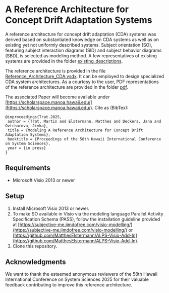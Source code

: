 # A Reference Architecture for Concept Drift Adaptation Systems

A reference architecture for concept drift adaptation (CDA) systems was derived based on substantiated knowledge on CDA systems as well as on existing yet not uniformly described systems. Subject orientation (SO), featuring subject interaction diagrams (SID) and subject behavior diagrams (SBD), is selected as modeling method. A few representatives of existing systems are provided in the folder [existing_descriptions](existing_descriptions).

The reference architecture is provided in the file [Reference_Architecture_CDA.vsdx](Reference_Architecture_CDA.vsdx). It can be employed to design specialized CDA system architectures. As a courtesy to the user, PDF representations of the reference architecture are provided in the folder [pdf](pdf).

The associated Paper will become available under [https://scholarspace.manoa.hawaii.edu/](https://scholarspace.manoa.hawaii.edu/). Cite as (BibTex):
```
@inproceedings{Trat.2025,
 author = {Trat, Martin and Elstermann, Matthes and Deckers, Jana and Ovtcharova, Jivka},
 title = {Modeling A Reference Architecture for Concept Drift Adaptation Systems},
 booktitle = {Proceedings of the 58th Hawaii International Conference on System Sciences},
 year = {in press}
}
```


## Requirements
* Microsoft Visio 2013 or newer

## Setup
1. Install Microsoft Visio 2013 or newer.
1. To make SO available in Visio via the modeling language Parallel Activity Specification Schema (PASS), follow the installation guideline provided at [https://subjective-me.jimdofree.com/visio-modelling/](https://subjective-me.jimdofree.com/visio-modelling/) or [https://github.com/MatthesElstermann/ALPS-Visio-Add-In](https://github.com/MatthesElstermann/ALPS-Visio-Add-In).
1. Clone this repository.

## Acknowledgments
We want to thank the esteemed anonymous reviewers of the 58th Hawaii International Conference on System Sciences 2025 for their valuable feedback contributing to improve this reference architecture.
